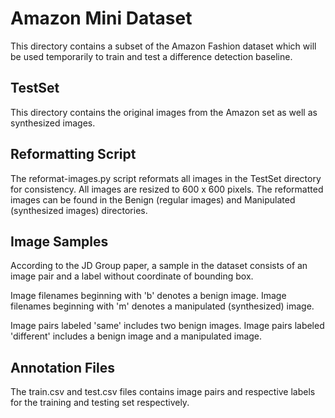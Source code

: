 # Amazon Mini Dataset

This directory contains a subset of the Amazon Fashion dataset which will be used temporarily to train and test a difference detection baseline.

## TestSet
This directory contains the original images from the Amazon set as well as synthesized images.

## Reformatting Script
The reformat-images.py script reformats all images in the TestSet directory for consistency. All images are resized to 600 x 600 pixels. The reformatted images can be found in the Benign (regular images) and Manipulated (synthesized images) directories. 

## Image Samples

According to the JD Group paper, a sample in the dataset consists of an image pair and a label without coordinate of bounding box.

Image filenames beginning with 'b' denotes a benign image.
Image filenames beginning with 'm' denotes a manipulated (synthesized) image.

Image pairs labeled 'same' includes two benign images.
Image pairs labeled 'different' includes a benign image and a manipulated image.

## Annotation Files
The train.csv and test.csv files contains image pairs and respective labels for the training and testing set respectively. 